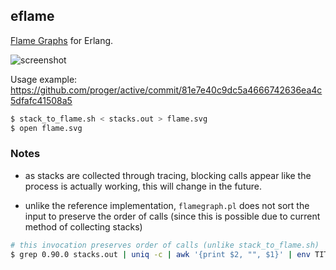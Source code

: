 ## eflame

[Flame Graphs](http://dtrace.org/blogs/brendan/2011/12/16/flame-graphs/) for Erlang.

![screenshot](http://i.imgur.com/EsiPMxY.png)

Usage example: https://github.com/proger/active/commit/81e7e40c9dc5a4666742636ea4c5dfafc41508a5

```sh
$ stack_to_flame.sh < stacks.out > flame.svg
$ open flame.svg
```

### Notes

* as stacks are collected through tracing, blocking calls appear like the process is actually working,
  this will change in the future.

* unlike the reference implementation, `flamegraph.pl` does not sort the input to preserve the order of calls
  (since this is possible due to current method of collecting stacks)

```sh
# this invocation preserves order of calls (unlike stack_to_flame.sh)
$ grep 0.90.0 stacks.out | uniq -c | awk '{print $2, "", $1}' | env TITLE='rebar compile apps=eflame' deps/eflame/stack_to_flame.sh > flame.svg
```
